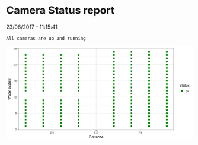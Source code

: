 Camera Status report
================
23/06/2017 - 11:15:41

    All cameras are up and running

![](camreport_files/figure-markdown_github/unnamed-chunk-2-1.png)
